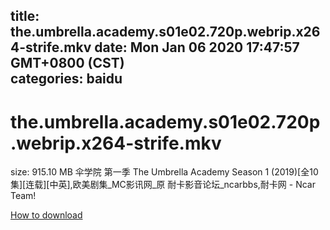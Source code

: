 
title: the.umbrella.academy.s01e02.720p.webrip.x264-strife.mkv
date: Mon Jan 06 2020 17:47:57 GMT+0800 (CST)    
categories: baidu
---

# the.umbrella.academy.s01e02.720p.webrip.x264-strife.mkv
size: 915.10 MB
 伞学院 第一季 The Umbrella Academy Season 1 (2019)[全10集][连载][中英],欧美剧集_MC影讯网_原 耐卡影音论坛_ncarbbs,耐卡网 - Ncar Team!
 

[How to download](https://bpcam.bemobtrk.com/go/2ceec3aa-1ca2-46d6-b9ff-aaa5c184517c?jno=5087)